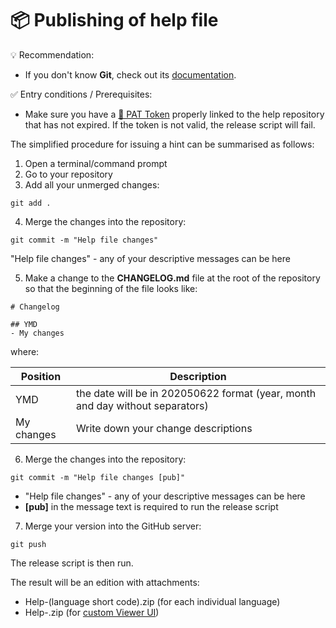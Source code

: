 # 📦 Publishing of help file

💡 Recommendation:
- If you don't know **Git**, check out its [documentation][GitRef].

✅ Entry conditions / Prerequisites:
- Make sure you have a [🔑 PAT Token][PATToken] properly linked to the help repository that has not expired. If the token is not valid, the release script will fail.

The simplified procedure for issuing a hint can be summarised as follows:

1. Open a terminal/command prompt
2. Go to your repository
3. Add all your unmerged changes:
```
git add .
```
4. Merge the changes into the repository:
```
git commit -m "Help file changes"
```
"Help file changes" - any of your descriptive messages can be here

5. Make a change to the **CHANGELOG.md** file at the root of the repository so that the beginning of the file looks like:
```
# Changelog

## YMD
- My changes
```

where:

| Position | Description |
|---|---|
| YMD | the date will be in 202050622 format (year, month and day without separators) |
| My changes | Write down your change descriptions |

6. Merge the changes into the repository:
```
git commit -m "Help file changes [pub]"
```
- "Help file changes" - any of your descriptive messages can be here
- **[pub]** in the message text is required to run the release script

7. Merge your version into the GitHub server:
```
git push
```

The release script is then run. 

The result will be an edition with attachments:
- Help-(language short code).zip (for each individual language)
- Help-.zip (for [custom Viewer UI][CustomUI])

[GitRef]: https://git-scm.com/docs "Git"
[PATToken]: token.md "GitHub PAT token"
[CustomUI]: customUI.md "Custom Viewer UI"
